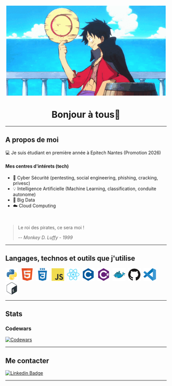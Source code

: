 <p align="center">
  <img src="https://github.com/skydzn/skydzn/blob/main/assets/readme_header.gif?raw=true">
</p>
<h1 align="center">Bonjour à tous👋</h1>

---

## A propos de moi
:computer: Je suis étudiant en première année à Epitech Nantes (Promotion 2026)

#### Mes centres d'intérets (tech)
- :key: Cyber Sécurité (pentesting, social engineering, phishing, cracking, privesc)
- :bulb: Intelligence Artificielle (Machine Learning, classification, conduite autonome)
- :ocean: Big Data
- :cloud: Cloud Computing

<br>

> Le roi des pirates, ce sera moi !
>
> -- <cite>Monkey D. Luffy - 1999</cite>

---

## Langages, technos et outils que j'utilise
<img src="https://github.com/devicons/devicon/blob/master/icons/python/python-original.svg" title="Python" alt="Python" width="40" height="40"/>&nbsp;
<img src="https://github.com/devicons/devicon/blob/master/icons/html5/html5-original.svg" title="HTML5" alt="HTML" width="40" height="40"/>&nbsp;
<img src="https://github.com/devicons/devicon/blob/master/icons/css3/css3-plain-wordmark.svg"  title="CSS3" alt="CSS" width="40" height="40"/>&nbsp;
<img src="https://github.com/devicons/devicon/blob/master/icons/javascript/javascript-original.svg" title="JavaScript" alt="JavaScript" width="40" height="40"/>&nbsp;
<img src="https://github.com/devicons/devicon/blob/master/icons/react/react-original.svg" title="JavaScript" alt="JavaScript" width="40" height="40"/>&nbsp;
<img src="https://github.com/devicons/devicon/blob/master/icons/c/c-plain.svg" title="C" alt="C" width="40" height="40"/>&nbsp;
<img src="https://github.com/devicons/devicon/blob/master/icons/csharp/csharp-plain.svg" title="CSharp" alt="CSharp" width="40" height="40"/>&nbsp;
<img src="https://github.com/devicons/devicon/blob/master/icons/docker/docker-original.svg" title="Docker" alt="Docker" width="40" height="40"/>&nbsp;
<img src="https://github.com/devicons/devicon/blob/master/icons/github/github-original.svg" title="GitHub" alt="GitHub" width="40" height="40"/>&nbsp;
<img src="https://github.com/devicons/devicon/blob/master/icons/vscode/vscode-original.svg" title="Visual Studio Code" alt="Visual Studio Code" width="40" height="40"/>&nbsp;
<img src="https://github.com/devicons/devicon/blob/master/icons/bash/bash-original.svg" title="Bash" alt="Bash" width="40" height="40"/>&nbsp;
<br>

---

## Stats
### Codewars
[![Codewars](https://www.codewars.com/users/skydzn/badges/large)](https://www.codewars.com/users/skydzn)

---

## Me contacter
[![Linkedin Badge](https://img.shields.io/badge/-lucashauszler-blue?style=flat&logo=Linkedin&logoColor=white)](https://www.linkedin.com/in/lucas-hauszler-965973231/)

---
